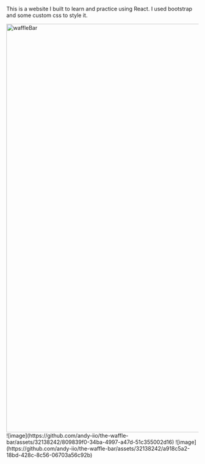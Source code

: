 This is a website I built to learn and practice using React. I used bootstrap and some custom css to style it.

<img width="1072" alt="waffleBar" src="https://github.com/andy-iio/the-waffle-bar/assets/32138242/8a6af17d-48ca-4bd6-8376-b7134b0c4ca8">
![image](https://github.com/andy-iio/the-waffle-bar/assets/32138242/809839f0-34ba-4997-a47d-51c355002d16)
![image](https://github.com/andy-iio/the-waffle-bar/assets/32138242/a918c5a2-18bd-428c-8c56-06703a56c92b)
